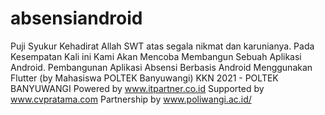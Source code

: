 # absensiandroid
Puji Syukur Kehadirat Allah SWT atas segala nikmat dan karunianya.
Pada Kesempatan Kali ini Kami Akan Mencoba Membangun Sebuah Aplikasi Android.
Pembangunan Aplikasi Absensi Berbasis Android Menggunakan Flutter (by Mahasiswa POLTEK Banyuwangi)
KKN 2021 - POLTEK BANYUWANGI
    Powered by www.itpartner.co.id
    Supported by www.cvpratama.com
    Partnership by www.poliwangi.ac.id/
